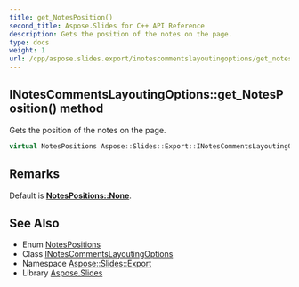 ```yaml
---
title: get_NotesPosition()
second_title: Aspose.Slides for C++ API Reference
description: Gets the position of the notes on the page.
type: docs
weight: 1
url: /cpp/aspose.slides.export/inotescommentslayoutingoptions/get_notesposition/
---
```

## INotesCommentsLayoutingOptions::get_NotesPosition() method


Gets the position of the notes on the page.

```cpp
virtual NotesPositions Aspose::Slides::Export::INotesCommentsLayoutingOptions::get_NotesPosition()=0
```

## Remarks


Default is **[NotesPositions::None](../../notespositions/)**. 
## See Also

* Enum [NotesPositions](../notespositions/)
* Class [INotesCommentsLayoutingOptions](./)
* Namespace [Aspose::Slides::Export](../)
* Library [Aspose.Slides](../../)